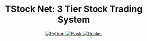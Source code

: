 <h1 align="center">
  <br>
    TStock Net: 3 Tier Stock Trading System
  <br>
</h1>

<p align="center"> 
  <a href="https://www.python.org/">
    <img src="https://img.shields.io/badge/-python-3776AB?style=flat-square&logo=javascript&logoColor=white" alt="Python">
  </a>
  <a href="https://flask.palletsprojects.com/en/stable/">
    <img src="https://img.shields.io/badge/-flask-white?style=flat-square&logo=node.js&logoColor=000000" alt="Flask">
  </a>
  <a href="https://www.docker.com/">
    <img src="https://img.shields.io/badge/-docker-2496ED?style=flat-square&logo=twilio&logoColor=white" alt="Docker">
  </a>
</p>

